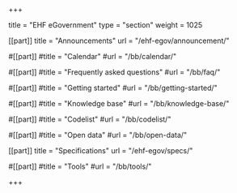 +++

title = "EHF eGovernment"
type = "section"
weight = 1025

[[part]]
title = "Announcements"
url = "/ehf-egov/announcement/"

#[[part]]
#title = "Calendar"
#url = "/bb/calendar/"

#[[part]]
#title = "Frequently asked questions"
#url = "/bb/faq/"

#[[part]]
#title = "Getting started"
#url = "/bb/getting-started/"

#[[part]]
#title = "Knowledge base"
#url = "/bb/knowledge-base/"

#[[part]]
#title = "Codelist"
#url = "/bb/codelist/"

#[[part]]
#title = "Open data"
#url = "/bb/open-data/"

[[part]]
title = "Specifications"
url = "/ehf-egov/specs/"

#[[part]]
#title = "Tools"
#url = "/bb/tools/"

+++
